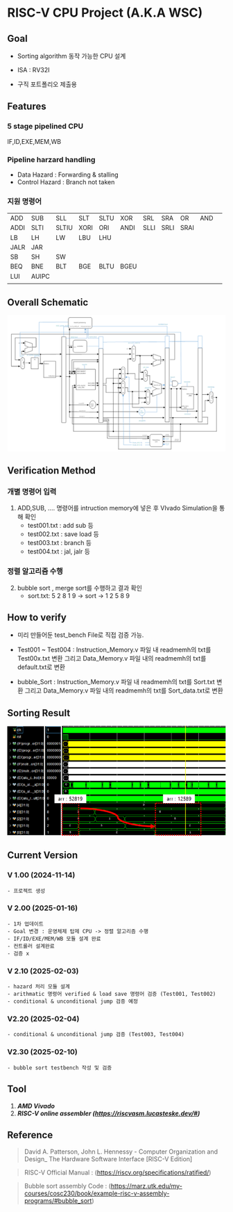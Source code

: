 

# RISC-V CPU Project (A.K.A WSC)

## Goal

- Sorting algorithm 동작 가능한 CPU 설계

 - ISA :  RV32I 

- 구직 포트폴리오 제출용

## Features
 ### 5 stage pipelined CPU
 IF,ID,EXE,MEM,WB

### Pipeline harzard handling
- Data Hazard : Forwarding & stalling
- Control Hazard : Branch not taken


### 지원 명령어
|  |  |  |  |  |  |  |  |  |  |  |
|--|--|--|--|--|--|--|--|--|--|--|
| ADD | SUB | SLL | SLT | SLTU | XOR | SRL | SRA | OR | AND |
| ADDI | SLTI | SLTIU | XORI | ORI | ANDI | SLLI | SRLI | SRAI |
| LB | LH | LW | LBU | LHU | 
| JALR | JAR |
| SB | SH | SW |
| BEQ | BNE | BLT | BGE | BLTU | BGEU |
| LUI | AUIPC|
|  |  |  |  |  |  |  |  |  |  |  |

## Overall Schematic 
<img src="WSC_schematic.png">

## Verification Method
### 개별 명령어 입력
 1. ADD,SUB, .... 명령어를 intruction  memory에 넣은 후 VIvado Simulation을 통해 확인
	 - test001.txt : add sub 등 
	 - test002.txt : save load 등
	 - test003.txt : branch 등
	 - test004.txt : jal, jalr 등
	 
### 정렬 알고리즘 수행
 2. bubble sort , merge sort를 수행하고 결과 확인
	- sort.txt: 5 2 8 1 9 -> sort -> 1 2 5 8 9

## How to verify

- 미리 만들어둔 test_bench File로 직접 검증 가능.

- Test001 ~ Test004 : Instruction_Memory.v 파일 내 readmemh의 txt를 Test00x.txt 변환 그리고 Data_Memory.v 파일 내의 readmemh의 txt를 default.txt로 변환
					  
- bubble_Sort : Instruction_Memory.v 파일 내 readmemh의 txt를 Sort.txt 변환 그리고 Data_Memory.v 파일 내의 readmemh의 txt를 Sort_data.txt로 변환

## Sorting Result
<img src="Sort_result.png">

## Current Version
### V 1.00 (2024-11-14)
	- 프로젝트 생성 
### V 2.00 (2025-01-16)
	- 1차 업데이트
	- Goal 변경 : 운영체제 탑제 CPU -> 정렬 알고리즘 수행
	- IF/ID/EXE/MEM/WB 모듈 설계 완료
	- 컨트롤러 설계완료
	- 검증 x 
### V 2.10 (2025-02-03)
	- hazard 처리 모듈 설계
	- arithmatic 명령어 verified & load save 명령어 검증 (Test001, Test002) 
	- conditional & unconditional jump 검증 예정
### V2.20 (2025-02-04)
	- conditional & unconditional jump 검증 (Test003, Test004)
### V2.30 (2025-02-10)
	- bubble sort testbench 작성 및 검증

## Tool
 1. ***AMD Vivado***
 2. ***RISC-V online assembler (https://riscvasm.lucasteske.dev/#)*** 
 	
## Reference

> David A. Patterson, John L. Hennessy - Computer Organization and Design_ The Hardware Software Interface [RISC-V Edition]

> RISC-V Official Manual : (https://riscv.org/specifications/ratified/)

>Bubble sort assembly Code : (https://marz.utk.edu/my-courses/cosc230/book/example-risc-v-assembly-programs/#bubble_sort)



